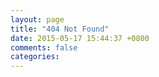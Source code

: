 ```yaml
---
layout: page
title: "404 Not Found"
date: 2015-05-17 15:44:37 +0800
comments: false
categories: 
---
```


<script type="text/javascript" src="http://www.qq.com/404/search_children.js" charset="utf-8"></script>
